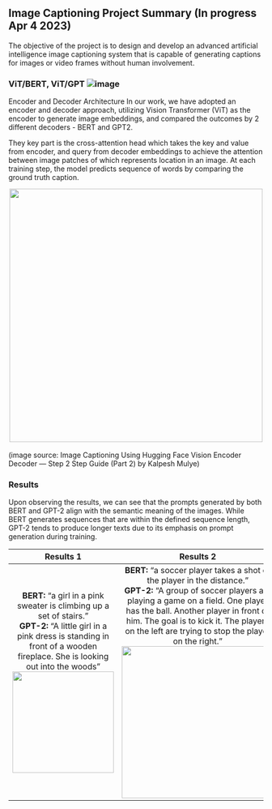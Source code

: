 ## Image Captioning Project Summary (In progress Apr 4 2023)

The objective of the project is to design and develop an advanced artificial intelligence image captioning system that is capable of generating captions for images or video frames without human involvement. 

### ViT/BERT, ViT/GPT ![image](https://user-images.githubusercontent.com/21034990/233729906-8617d2ea-82c8-446e-ba49-4b88cce72cef.png)
Encoder and Decoder Architecture
In our work, we have adopted an encoder and decoder approach, utilizing Vision Transformer (ViT) as the encoder to generate image embeddings, and compared the outcomes by 2 different decoders - BERT and GPT2.

They key part is the cross-attention head which takes the key and value from encoder, and query from decoder embeddings to achieve the attention between image patches of which represents location in an image.  At each training step, the model predicts sequence of words by comparing the ground truth caption.

<center><img src="https://user-images.githubusercontent.com/21034990/233729022-02234e05-7b5b-4058-916a-a673d947252c.png" width=500></center><br>
(image source: Image Captioning Using Hugging Face Vision Encoder Decoder — Step 2 Step Guide (Part 2) by Kalpesh Mulye)

### Results
Upon observing the results, we can see that the prompts generated by both BERT and GPT-2 align with the semantic meaning of the images. While BERT generates sequences that are within the defined sequence length, GPT-2 tends to produce longer texts due to its emphasis on prompt generation during training.

|   Results 1   |   Results 2   |   Results 3   |
|:-------------:|:-------------:|:-------------:|
| <b>BERT:</b> “a girl in a pink sweater is climbing up a set of stairs.” <br> <b>GPT-2:</b> “A little girl in a pink dress is standing in front of a wooden fireplace. She is looking out into the woods”<br> <img src="https://user-images.githubusercontent.com/21034990/229956708-3a933620-165d-4b10-b7eb-3dd0e6558cd1.png" width=200><br> | <b>BERT:</b> “a soccer player takes a shot of the player in the distance.”<br> <b>GPT-2:</b> “A group of soccer players are playing a game on a field. One player has the ball. Another player in front of him. The goal is to kick it. The players on the left are trying to stop the player on the right.”<br> <img src="https://user-images.githubusercontent.com/21034990/229957502-7beae146-26ba-4a28-bd0d-ed2bd0c649f5.png" width=300><br>|<b>BERT:</b> “a soccer game is being played in progress.”<br> <b>GPT-2:</b> “A soccer player in a red uniform is chasing after a ball. The player in white is trying to catch it”<br> <img src="https://user-images.githubusercontent.com/21034990/229957524-caba113f-df57-4648-84bf-f0f2fe943003.png" width=300><br> |
